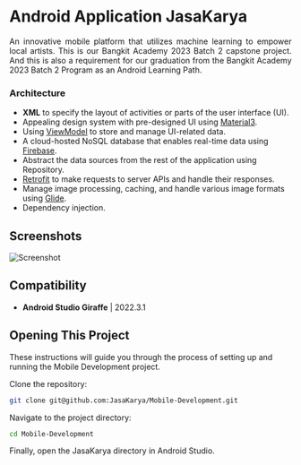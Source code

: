 # Android Application JasaKarya

<p align="justify"> An innovative mobile platform that utilizes machine learning to empower local artists. This is our Bangkit Academy 2023 Batch 2 capstone project. And this is also a requirement for our graduation from the Bangkit Academy 2023 Batch 2 Program as an Android Learning Path.</p>

### Architecture

- **XML** to specify the layout of activities or parts of the user interface (UI).
- Appealing design system with pre-designed UI using [Material3](https://m3.material.io/).
- Using [ViewModel](https://developer.android.com/topic/libraries/architecture/viewmodel) to store and manage UI-related data.
- A cloud-hosted NoSQL database that enables real-time data using [Firebase](https://firebase.google.com/products/realtime-database?hl=id).
- Abstract the data sources from the rest of the application using Repository.
- [Retrofit](https://square.github.io/retrofit/) to make requests to server APIs and handle their responses.
- Manage image processing, caching, and handle various image formats using [Glide](https://github.com/bumptech/glide).
- Dependency injection.

## Screenshots
![Screenshot](https://github.com/JasaKarya/Mobile-Development/assets/89442208/98d9ffb5-6e94-4676-91bf-01e4a984a6ab)

## Compatibility
  - **Android Studio Giraffe** | 2022.3.1

## Opening This Project

These instructions will guide you through the process of setting up and running the Mobile Development project.

Clone the repository:
```bash
git clone git@github.com:JasaKarya/Mobile-Development.git
```

Navigate to the project directory:
```bash
cd Mobile-Development
```

Finally, open the JasaKarya directory in Android Studio.
